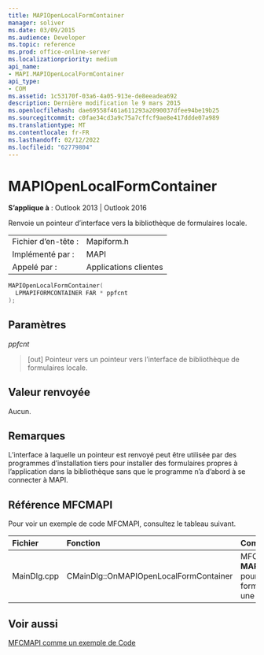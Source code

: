 ```yaml
---
title: MAPIOpenLocalFormContainer
manager: soliver
ms.date: 03/09/2015
ms.audience: Developer
ms.topic: reference
ms.prod: office-online-server
ms.localizationpriority: medium
api_name:
- MAPI.MAPIOpenLocalFormContainer
api_type:
- COM
ms.assetid: 1c53170f-03a6-4a05-913e-de8eeadea692
description: Dernière modification le 9 mars 2015
ms.openlocfilehash: dae69558f461a611293a2090037dfee94be19b25
ms.sourcegitcommit: c0fae34cd3a9c75a7cffcf9ae8e417ddde07a989
ms.translationtype: MT
ms.contentlocale: fr-FR
ms.lasthandoff: 02/12/2022
ms.locfileid: "62779804"
---
```

# <a name="mapiopenlocalformcontainer"></a>MAPIOpenLocalFormContainer

  
  
**S’applique à** : Outlook 2013 | Outlook 2016 
  
Renvoie un pointeur d’interface vers la bibliothèque de formulaires locale. 
  
|||
|:-----|:-----|
|Fichier d’en-tête :  <br/> |Mapiform.h  <br/> |
|Implémenté par :  <br/> |MAPI  <br/> |
|Appelé par :  <br/> |Applications clientes  <br/> |
   
```cpp
MAPIOpenLocalFormContainer(
  LPMAPIFORMCONTAINER FAR * ppfcnt
);
```

## <a name="parameters"></a>Paramètres

 _ppfcnt_
  
> [out] Pointeur vers un pointeur vers l’interface de bibliothèque de formulaires locale.
    
## <a name="return-value"></a>Valeur renvoyée

Aucun.
  
## <a name="remarks"></a>Remarques

L’interface à laquelle un pointeur est renvoyé peut être utilisée par des programmes d’installation tiers pour installer des formulaires propres à l’application dans la bibliothèque sans que le programme n’a d’abord à se connecter à MAPI. 
  
## <a name="mfcmapi-reference"></a>Référence MFCMAPI

Pour voir un exemple de code MFCMAPI, consultez le tableau suivant.
  
|**Fichier**|**Fonction**|**Commentaire**|
|:-----|:-----|:-----|
|MainDlg.cpp  <br/> |CMainDlg::OnMAPIOpenLocalFormContainer  <br/> |MFCMAPI utilise la **méthode MAPIOpenLocalFormContainer** pour ouvrir le conteneur de formulaire local à restituer dans une nouvelle fenêtre. |
   
## <a name="see-also"></a>Voir aussi



[MFCMAPI comme un exemple de Code](mfcmapi-as-a-code-sample.md)

